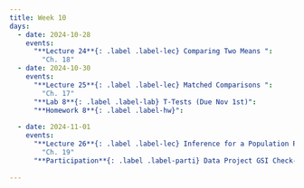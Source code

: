 ```yaml
---
title: Week 10
days:
  - date: 2024-10-28
    events:
      "**Lecture 24**{: .label .label-lec} Comparing Two Means ":
        "Ch. 18"
  - date: 2024-10-30
    events:
      "**Lecture 25**{: .label .label-lec} Matched Comparisons ": 
        "Ch. 17"
      "**Lab 8**{: .label .label-lab} T-Tests (Due Nov 1st)":
      "**Homework 8**{: .label .label-hw}":
      
  - date: 2024-11-01
    events:
      "**Lecture 26**{: .label .label-lec} Inference for a Population Proportion ":
        "Ch. 19"
      "**Participation**{: .label .label-parti} Data Project GSI Check-In":
      
---
```


